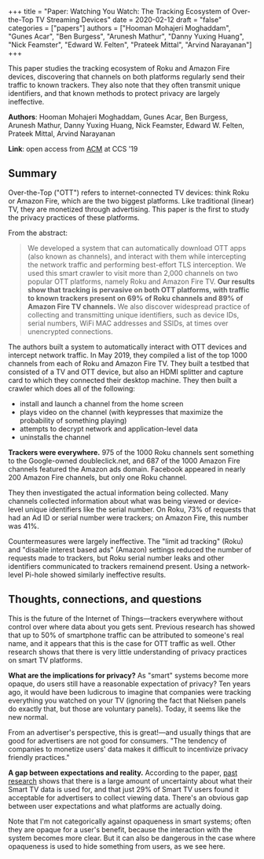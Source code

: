 +++
title = "Paper: Watching You Watch: The Tracking Ecosystem of Over-the-Top TV Streaming Devices"
date = 2020-02-12
draft = "false"
categories = ["papers"]
authors = ["Hooman Mohajeri Moghaddam", "Gunes Acar", "Ben Burgess", "Arunesh Mathur", "Danny Yuxing Huang", "Nick Feamster", "Edward W. Felten", "Prateek Mittal", "Arvind Narayanan"]
+++

This paper studies the tracking ecosystem of Roku and Amazon Fire devices, discovering that channels on both platforms regularly send their traffic to known trackers. They also note that they often transmit unique identifiers, and that known methods to protect privacy are largely ineffective.

<!--more-->

**Authors**: Hooman Mohajeri Moghaddam, Gunes Acar, Ben Burgess, Arunesh Mathur, Danny Yuxing Huang, Nick Feamster, Edward W. Felten, Prateek Mittal, Arvind Narayanan

**Link**: open access from [ACM](https://dl.acm.org/doi/10.1145/3319535.3354198) at CCS '19

## Summary
Over-the-Top ("OTT") refers to internet-connected TV devices: think Roku or Amazon Fire, which are the two biggest platforms. Like traditional (linear) TV, they are monetized through advertising. This paper is the first to study the privacy practices of these platforms.

From the abstract:

> We developed a system that can automatically download OTT apps (also known as channels), and interact with them while intercepting the network traffic and performing best-effort TLS interception. We used this smart crawler to visit more than 2,000 channels on two popular OTT platforms, namely Roku and Amazon Fire TV. **Our results show that tracking is pervasive on both OTT platforms, with traffic to known trackers present on 69% of Roku channels and 89% of Amazon Fire TV channels.** We also discover widespread practice of collecting and transmitting unique identifiers, such as device IDs, serial numbers, WiFi MAC addresses and SSIDs, at times over unencrypted connections.

The authors built a system to automatically interact with OTT devices and intercept network traffic. In May 2019, they compiled a list of the top 1000 channels from each of Roku and Amazon Fire TV. They built a testbed that consisted of a TV and OTT device, but also an HDMI splitter and capture card to which they connected their desktop machine. They then built a crawler which does all of the following:

 * install and launch a channel from the home screen
 * plays video on the channel (with keypresses that maximize the probability of something playing)
 * attempts to decrypt network and application-level data
 * uninstalls the channel

**Trackers were everywhere.** 975 of the 1000 Roku channels sent something to the Google-owned doubleclick.net, and 687 of the 1000 Amazon Fire channels featured the Amazon ads domain. Facebook appeared in nearly 200 Amazon Fire channels, but only one Roku channel. 

They then investigated the actual information being collected. Many channels collected information about what was being viewed or device-level unique identifiers like the serial number. On Roku, 73% of requests that had an Ad ID or serial number were trackers; on Amazon Fire, this number was 41%. 

Countermeasures were largely ineffective. The "limit ad tracking" (Roku) and "disable interest based ads" (Amazon) settings reduced the number of requests made to trackers, but Roku serial number leaks and other identifiers communicated to trackers remainend present. Using a network-level Pi-hole showed similarly ineffective results.


## Thoughts, connections, and questions
This is the future of the Internet of Things—trackers everywhere without control over where data about you gets sent. Previous research has showed that up to 50% of smartphone traffic can be attributed to someone's real name, and it appears that this is the case for OTT traffic as well. Other research shows that there is very little understanding of privacy practices on smart TV platforms.

**What are the implications for privacy?** As "smart" systems become more opaque, do users still have a reasonable expectation of privacy? Ten years ago, it would have been ludicrous to imagine that companies were tracking everything you watched on your TV (ignoring the fact that Nielsen panels do exactly that, but those are voluntary panels). Today, it seems like the new normal.

From an advertiser's perspective, this is great!—and usually things that are good for advertisers are not good for consumers. "The tendency of companies to monetize users' data makes it difficult to incentivize privacy friendly practices."

**A gap between expectations and reality.** According to the paper, [past research](https://blues.cs.berkeley.edu/blog/2018/06/12/what-cant-data-be-used-for-privacy-expectations-about-smart-tvs-in-the-u-s-eurousec-18/) shows that there is a large amount of uncertainty about what their Smart TV data is used for, and that just 29% of Smart TV users found it acceptable for advertisers to collect viewing data. There's an obvious gap between user expectations and what platforms are actually doing.

Note that I'm not categorically against opaqueness in smart systems; often they are opaque for a user's benefit, because the interaction with the system becomes more clear. But it can also be dangerous in the case where opaqueness is used to hide something from users, as we see here.

